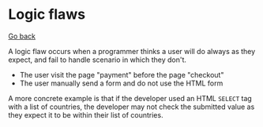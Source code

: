 # Logic flaws

[Go back](../index.md)

<div class="row row-cols-md-2"><div>

A logic flaw occurs when a programmer thinks a user will do always as they expect, and fail to handle scenario in which they don't.

* The user visit the page "payment" before the page "checkout"
* The user manually send a form and do not use the HTML form
</div><div>

A more concrete example is that if the developer used an HTML `SELECT` tag with a list of countries, the developer may not check the submitted value as they expect it to be within their list of countries.
</div></div>